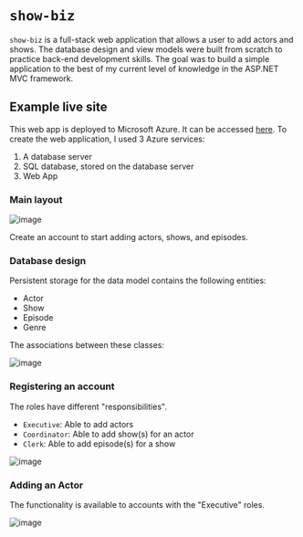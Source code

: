 # `show-biz`
`show-biz` is a full-stack web application that allows a user to add actors and shows. The database design and view models were built from scratch to practice back-end development skills. The goal was to build a simple application to the best of my current level of knowledge in the ASP.NET MVC framework.

## Example live site
This web app is deployed to Microsoft Azure. It can be accessed [here](https://show-biz.azurewebsites.net/). To create the web application, I used 3 Azure services:

1. A database server
2. SQL database, stored on the database server
3. Web App

### Main layout
![image](https://github.com/siusie/show-biz/assets/93149998/a339a80e-a649-48a0-a1f1-326e836b06ff)

Create an account to start adding actors, shows, and episodes.

### Database design
Persistent storage for the data model contains the following entities:
- Actor
- Show
- Episode
- Genre

The associations between these classes:

![image](https://github.com/siusie/show-biz/assets/93149998/4307d18e-ed56-47af-bdfa-95015d170b00)


### Registering an account
The roles have different "responsibilities".

- `Executive`: Able to add actors
- `Coordinator`: Able to add show(s) for an actor
- `Clerk`: Able to add episode(s) for a show

![image](https://github.com/siusie/show-biz/assets/93149998/f446210c-0ee6-48bb-9254-adc44b5040d1)


### Adding an Actor
The functionality is available to accounts with the "Executive" roles.

![image](https://github.com/siusie/show-biz/assets/93149998/5b318435-2439-4c8d-a0cf-9bf6a902475e)

